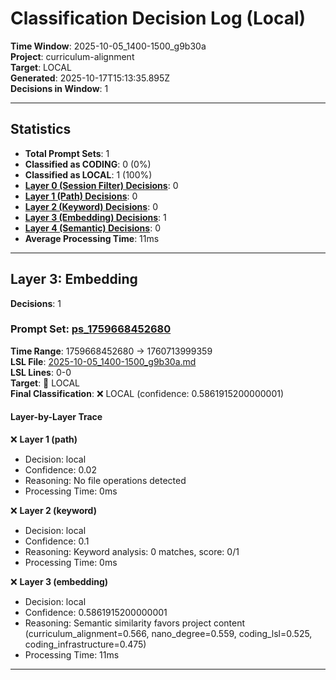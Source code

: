 # Classification Decision Log (Local)

**Time Window**: 2025-10-05_1400-1500_g9b30a<br>
**Project**: curriculum-alignment<br>
**Target**: LOCAL<br>
**Generated**: 2025-10-17T15:13:35.895Z<br>
**Decisions in Window**: 1

---

## Statistics

- **Total Prompt Sets**: 1
- **Classified as CODING**: 0 (0%)
- **Classified as LOCAL**: 1 (100%)
- **[Layer 0 (Session Filter) Decisions](#layer-0-session-filter)**: 0
- **[Layer 1 (Path) Decisions](#layer-1-path)**: 0
- **[Layer 2 (Keyword) Decisions](#layer-2-keyword)**: 0
- **[Layer 3 (Embedding) Decisions](#layer-3-embedding)**: 1
- **[Layer 4 (Semantic) Decisions](#layer-4-semantic)**: 0
- **Average Processing Time**: 11ms

---

## Layer 3: Embedding

**Decisions**: 1

### Prompt Set: [ps_1759668452680](../../history/2025-10-05_1400-1500_g9b30a.md#ps_1759668452680)

**Time Range**: 1759668452680 → 1760713999359<br>
**LSL File**: [2025-10-05_1400-1500_g9b30a.md](../../history/2025-10-05_1400-1500_g9b30a.md#ps_1759668452680)<br>
**LSL Lines**: 0-0<br>
**Target**: 📍 LOCAL<br>
**Final Classification**: ❌ LOCAL (confidence: 0.5861915200000001)

#### Layer-by-Layer Trace

❌ **Layer 1 (path)**
- Decision: local
- Confidence: 0.02
- Reasoning: No file operations detected
- Processing Time: 0ms

❌ **Layer 2 (keyword)**
- Decision: local
- Confidence: 0.1
- Reasoning: Keyword analysis: 0 matches, score: 0/1
- Processing Time: 0ms

❌ **Layer 3 (embedding)**
- Decision: local
- Confidence: 0.5861915200000001
- Reasoning: Semantic similarity favors project content (curriculum_alignment=0.566, nano_degree=0.559, coding_lsl=0.525, coding_infrastructure=0.475)
- Processing Time: 11ms

---

